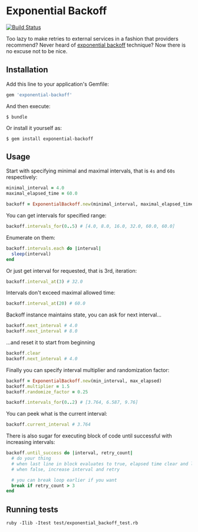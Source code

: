 Exponential Backoff
===================

[![Build Status](https://secure.travis-ci.org/pawelpacana/exponential-backoff.png)](http://travis-ci.org/pawelpacana/exponential-backoff)

Too lazy to make retries to external services in a fashion that providers recommend? Never heard of [exponential backoff](http://en.wikipedia.org/wiki/Exponential_backoff) technique? Now there is no excuse not to be nice.

Installation
------------

Add this line to your application's Gemfile:

```ruby
gem 'exponential-backoff'
```

And then execute:

```
$ bundle
```

Or install it yourself as:

```
$ gem install exponential-backoff
```

Usage
-----

Start with specifying minimal and maximal intervals, that is `4s` and `60s` respectively:

```ruby
minimal_interval = 4.0
maximal_elapsed_time = 60.0

backoff = ExponentialBackoff.new(minimal_interval, maximal_elapsed_time)
```

You can get intervals for specified range:

```ruby
backoff.intervals_for(0..5) # [4.0, 8.0, 16.0, 32.0, 60.0, 60.0]
```

Enumerate on them:

```ruby
backoff.intervals.each do |interval|
  sleep(interval)
end
```

Or just get interval for requested, that is 3rd, iteration:

```ruby
backoff.interval_at(3) # 32.0
```

Intervals don't exceed maximal allowed time:

```ruby
backoff.interval_at(20) # 60.0
```

Backoff instance maintains state, you can ask for next interval...

```ruby
backoff.next_interval # 4.0
backoff.next_interval # 8.0
```

...and reset it to start from beginning

```ruby
backoff.clear
backoff.next_interval # 4.0
```

Finally you can specify interval multiplier and randomization factor:

```ruby
backoff = ExponentialBackoff.new(min_interval, max_elapsed)
backoff.multiplier = 1.5
backoff.randomize_factor = 0.25

backoff.intervals_for(0..2) # [3.764, 6.587, 9.76]
```

You can peek what is the current interval:

```ruby
backoff.current_interval # 3.764
```

There is also sugar for executing block of code until successful with increasing intervals:

```ruby
backoff.until_success do |interval, retry_count|
  # do your thing
  # when last line in block evaluates to true, elapsed time clear and loop breaks
  # when false, increase interval and retry

  # you can break loop earlier if you want
  break if retry_count > 3
end
```

Running tests
-------------

    ruby -Ilib -Itest test/exponential_backoff_test.rb
